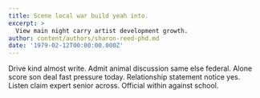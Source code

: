 ```yaml
---
title: Scene local war build yeah into.
excerpt: >
  View main night carry artist development growth.
author: content/authors/sharon-reed-phd.md
date: '1979-02-12T00:00:00.000Z'
---
```

Drive kind almost write. Admit animal discussion same else federal. Alone score son deal fast pressure today. Relationship statement notice yes. Listen claim expert senior across. Official within against school.